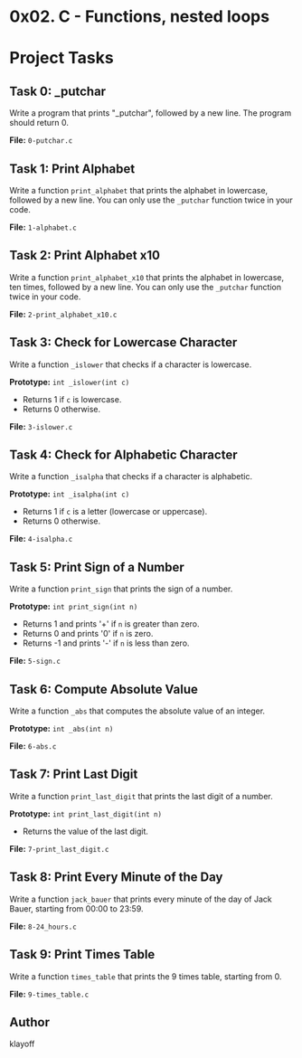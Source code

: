 # 0x02. C - Functions, nested loops

# Project Tasks

## Task 0: \_putchar

Write a program that prints "\_putchar", followed by a new line. The program should return 0.

**File:** `0-putchar.c`

## Task 1: Print Alphabet

Write a function `print_alphabet` that prints the alphabet in lowercase, followed by a new line. You can only use the `_putchar` function twice in your code.

**File:** `1-alphabet.c`

## Task 2: Print Alphabet x10

Write a function `print_alphabet_x10` that prints the alphabet in lowercase, ten times, followed by a new line. You can only use the `_putchar` function twice in your code.

**File:** `2-print_alphabet_x10.c`

## Task 3: Check for Lowercase Character

Write a function `_islower` that checks if a character is lowercase.

**Prototype:** `int _islower(int c)`
- Returns 1 if `c` is lowercase.
- Returns 0 otherwise.

**File:** `3-islower.c`

## Task 4: Check for Alphabetic Character

Write a function `_isalpha` that checks if a character is alphabetic.

**Prototype:** `int _isalpha(int c)`
- Returns 1 if `c` is a letter (lowercase or uppercase).
- Returns 0 otherwise.

**File:** `4-isalpha.c`

## Task 5: Print Sign of a Number

Write a function `print_sign` that prints the sign of a number.

**Prototype:** `int print_sign(int n)`
- Returns 1 and prints '+' if `n` is greater than zero.
- Returns 0 and prints '0' if `n` is zero.
- Returns -1 and prints '-' if `n` is less than zero.

**File:** `5-sign.c`

## Task 6: Compute Absolute Value

Write a function `_abs` that computes the absolute value of an integer.

**Prototype:** `int _abs(int n)`

**File:** `6-abs.c`

## Task 7: Print Last Digit

Write a function `print_last_digit` that prints the last digit of a number.

**Prototype:** `int print_last_digit(int n)`
- Returns the value of the last digit.

**File:** `7-print_last_digit.c`

## Task 8: Print Every Minute of the Day

Write a function `jack_bauer` that prints every minute of the day of Jack Bauer, starting from 00:00 to 23:59.

**File:** `8-24_hours.c`

## Task 9: Print Times Table

Write a function `times_table` that prints the 9 times table, starting from 0.

**File:** `9-times_table.c`

## Author
klayoff
